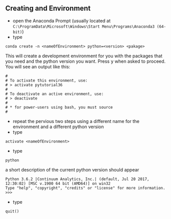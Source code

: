 ## Creating and Environment

- open the Anaconda Prompt (usually located at ```C:\ProgramData\Microsoft\Windows\Start Menu\Programs\Anaconda3 (64-bit)```)
- type
```
conda create -n <nameOfEnvironment> python=<version> <pakage>
```
This will create a development environment for you with the packages that you need and the python version you want. Press <kbd>y</kbd> when asked to proceed. You will see an output like this:
```
#
# To activate this environment, use:
# > activate pytutorial36
#
# To deactivate an active environment, use:
# > deactivate
#
# * for power-users using bash, you must source
#
```
- repeat the pervious two steps using a different name for the environment and a different python version
- type
```
activate <nameOfEnvironment>
```
- type
```
python
```
a short description of the current python version should appear
```
Python 3.6.2 |Continuum Analytics, Inc.| (default, Jul 20 2017, 12:30:02) [MSC v.1900 64 bit (AMD64)] on win32
Type "help", "copyright", "credits" or "license" for more information.
>>>
```
- type
```
quit()
```
